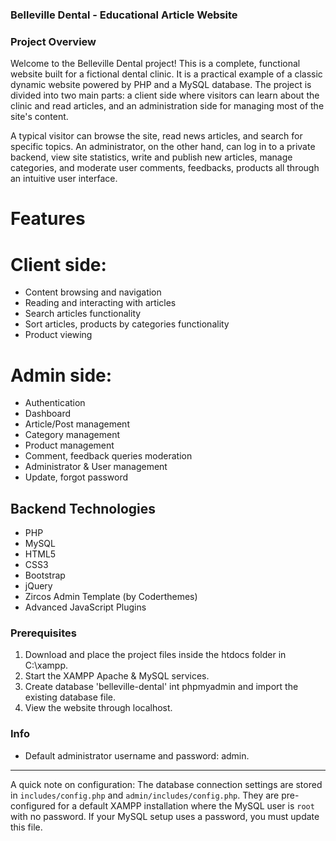 <!-- # Belleville Dental

### Available Features:

<li> News Portal
<li> Highlight Post
<li> Category Section
<li> Single Post
<li> About
<li> Contact Us
<li> Admin Deshbord
<li> Category Create
<li> Sub Category Create
<li> Post Create
<li> Post Delete and Reset Post
<li> Contact Page
<li> Mannage Comment
<li> About Page
<li> Account Setting
<li> Ads Mannage

### Instructions: How to Run?

1.  After you finish downloading the project, unzip the project file and head over to your XAMPP/Laragon directory. <br/>
2.  There you’ll find a folder named “htdocs/www”. <br/>
3.  Inside the “htdocs” folder, paste the project folder (not the .zip one, but the extracted one). <br/>
4.  Open your favorite browser; we recommend using Google Chrome or Mozilla Firefox. <br/>
5.  Then, go to the URL “http://localhost/phpmyadmin“. <br/>
6.  Create a Database with a name "livenews". <br/>
7.  Click on the “Import” tab and choose the database file (.sql) which is provided under the folder naming “DATABASE FILE”. <br/>
8.  After setting up all these, go to the URL “http://localhost/[ PROJECT_FOLDER_NAME ]/“ <br/>
9.  All the login details are provided inside the project folder, check that out and enter them in order to use it. <br/>

And there you have it, a full setup of Basic Belleville Dental System in PHP MySQL. For this particular PHP project, PHP Version 5.6.3 or 7.4.12 is required because it’s well tested on both. So, users with the latest PHP version (greater than 7.4.12) might face various errors while operating it. As a result, you’ll need to downgrade your PHP version (only if you’re using the latest version) at the moment. Download Free Basic Belleville Dental System Project in PHP MySQL with Source Code. So, this employee system is a quick simple PHP project for all the beginners as well as the intermediate level that broads vast knowledge into such web applications. In conclusion, this whole PHP project with free source code is an absolute project and a meaningful way for the users to learn and explore more about it.

## Aditional Info

Database Name: livenews

Username: admin <br/>

Password: admin -->

### Belleville Dental - Educational Article Website

### Project Overview

Welcome to the Belleville Dental project! This is a complete, functional website built for a fictional
dental clinic. It is a practical example of a classic dynamic website powered by PHP and
a MySQL database. The project is divided into two main parts: a client side where
visitors can learn about the clinic and read articles, and an administration side for
managing most of the site's content.

A typical visitor can browse the site, read news articles, and search for specific topics. An
administrator, on the other hand, can log in to a private backend, view site statistics, write and
publish new articles, manage categories, and moderate user comments, feedbacks, products all through
an intuitive user interface.

# Features

# Client side:

- Content browsing and navigation
- Reading and interacting with articles
- Search articles functionality
- Sort articles, products by categories functionality
- Product viewing

# Admin side:

- Authentication
- Dashboard
- Article/Post management
- Category management
- Product management
- Comment, feedback queries moderation
- Administrator & User management
- Update, forgot password

## Backend Technologies

- PHP
- MySQL 
- HTML5
- CSS3
- Bootstrap
- jQuery
- Zircos Admin Template (by Coderthemes)
- Advanced JavaScript Plugins

### Prerequisites
1. Download and place the project files inside the htdocs folder in C:\xampp.
2. Start the XAMPP Apache & MySQL services.
3. Create database 'belleville-dental' int phpmyadmin and import the existing database file.
4. View the website through localhost.

### Info
- Default administrator username and password: admin.

-------

A quick note on configuration: The database connection settings are stored in `includes/config.php` and
`admin/includes/config.php`. They are pre-configured for a default XAMPP installation where the MySQL user
is `root` with no password. If your MySQL setup uses a password, you must update this file.

